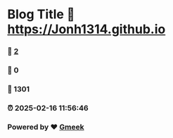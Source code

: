 # Blog Title :link: https://Jonh1314.github.io 
### :page_facing_up: [2](https://Jonh1314.github.io/tag.html) 
### :speech_balloon: 0 
### :hibiscus: 1301 
### :alarm_clock: 2025-02-16 11:56:46 
### Powered by :heart: [Gmeek](https://github.com/Meekdai/Gmeek)
